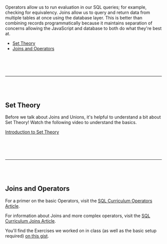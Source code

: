 Operators allow us to run evaluation in our SQL queries; for example, checking for equivalency. Joins allow us to query and return data from multiple tables at once using the database layer. This is better than combining records programmatically because it maintains separation of concerns allowing the JavaScript and database to both do what they're best at.

* [Set Theory](#set-theory)
* [Joins and Operators](#joins-and-operators)

<hr style="margin: 5rem 0;"/>

## Set Theory

Before we talk about Joins and Unions, it's helpful to understand a bit about Set Theory! Watch the following video to understand the basics.

[Introduction to Set Theory](https://www.youtube.com/watch?v=yCwnifwVjIg)

<hr style="margin: 5rem 0;"/>

## Joins and Operators

For a primer on the basic Operators, visit the [SQL Curriculum Operators Article](https://github.com/gSchool/sql-curriculum/blob/master/Operators.md).

For information about Joins and more complex operators, visit the [SQL Curriculum Joins Article](https://github.com/gSchool/sql-curriculum/blob/master/Joins.md).

You'll find the Exercises we worked on in class (as well as the basic setup required) [on this gist](https://gist.github.com/bwreid/5770ccc1f54ff4c267543498107322b7).
